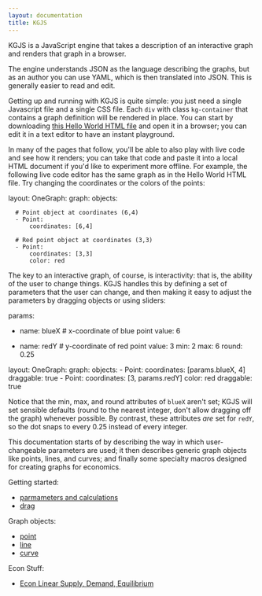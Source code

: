```yaml
---
layout: documentation
title: KGJS
---
```


KGJS is a JavaScript engine that takes a description of an interactive graph and renders that graph in a browser.

The engine understands JSON as the language describing the graphs, but as an author you can use YAML, which is then translated into JSON. This is generally easier to read and edit.

Getting up and running with KGJS is quite simple: you just need a single Javascript file and a single CSS file. Each `div` with class `kg-container` that contains a graph definition will be rendered in place. You can start by downloading <a href="hello-world" download>this Hello World HTML file</a> and open it in a browser; you can edit it in a text editor to have an instant playground.

In many of the pages that follow, you'll be able to also play with live code and see how it renders; you can take that code and paste it into a local HTML document if you'd like to experiment more offline. For example, the following live code editor has the same graph as in the Hello World HTML file. Try changing the coordinates or the colors of the points:

<div width="500" height="410" class="codePreview">

layout:
  OneGraph:
    graph:
      objects:

      # Point object at coordinates (6,4)
      - Point:
          coordinates: [6,4]

      # Red point object at coordinates (3,3)
      - Point:
          coordinates: [3,3]
          color: red

</div>

The key to an interactive graph, of course, is interactivity: that is, the ability of the user to change things. KGJS handles this by defining a set of parameters that the user can change, and then making it easy to adjust the parameters by dragging objects or using sliders:

<div width="500" height="410" class="codePreview">
params:

- name: blueX    # x-coordinate of blue point
  value: 6

- name: redY     # y-coordinate of red point
  value: 3
  min: 2
  max: 6
  round: 0.25
    
layout:
  OneGraph:
    graph:
      objects:
      - Point:
          coordinates: [params.blueX, 4]
          draggable: true
      - Point:
          coordinates: [3, params.redY]
          color: red
          draggable: true

</div>

Notice that the min, max, and round attributes of `blueX` aren't set; KGJS will set sensible defaults (round to the nearest integer, don't allow dragging off the graph) whenever possible. By contrast, these attributes _are_ set for `redY`, so the dot snaps to every 0.25 instead of every integer.

This documentation starts of by describing the way in which user-changeable parameters are used; it then describes generic graph objects like points, lines, and curves; and finally some specialty macros designed for creating graphs for economics.


Getting started:
* [parmameters and calculations](param.html)
* [drag](drag.html)

Graph objects:
* [point](point.html)
* [line](line.html)
* [curve](curve.html)

Econ Stuff: 
* [Econ Linear Supply, Demand, Equilibrium](econLinearSupplyDemand.html)